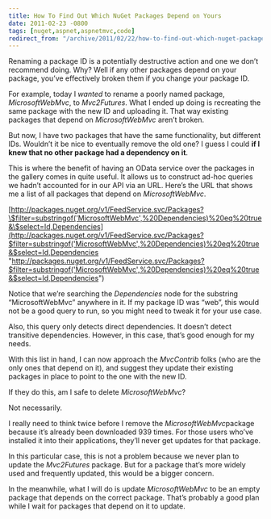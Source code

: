 ```yaml
---
title: How To Find Out Which NuGet Packages Depend on Yours
date: 2011-02-23 -0800
tags: [nuget,aspnet,aspnetmvc,code]
redirect_from: "/archive/2011/02/22/how-to-find-out-which-nuget-packages-depend-on-yours.aspx/"
---
```


Renaming a package ID is a potentially destructive action and one we
don’t recommend doing. Why? Well if any other packages depend on your
package, you’ve effectively broken them if you change your package ID.

For example, today I *wanted* to rename a poorly named package,
*MicrosoftWebMvc*, to *Mvc2Futures*. What I ended up doing is recreating
the same package with the new ID and uploading it. That way existing
packages that depend on *MicrosoftWebMvc* aren’t broken.

But now, I have two packages that have the same functionality, but
different IDs. Wouldn’t it be nice to eventually remove the old one? I
guess I could **if I knew that no other package had a dependency on
it**.

This is where the benefit of having an OData service over the packages
in the gallery comes in quite useful. It allows us to construct ad-hoc
queries we hadn’t accounted for in our API via an URL. Here’s the URL
that shows me a list of all packages that depend on *MicrosoftWebMvc*.

[http://packages.nuget.org/v1/FeedService.svc/Packages?\$filter=substringof('MicrosoftWebMvc',%20Dependencies)%20eq%20true&\$select=Id,Dependencies](http://packages.nuget.org/v1/FeedService.svc/Packages?$filter=substringof('MicrosoftWebMvc',%20Dependencies)%20eq%20true&$select=Id,Dependencies "http://packages.nuget.org/v1/FeedService.svc/Packages?$filter=substringof('MicrosoftWebMvc',%20Dependencies)%20eq%20true&$select=Id,Dependencies")

Notice that we’re searching the *Dependencies* node for the substring
“MicrosoftWebMvc” anywhere in it. If my package ID was “web”, this would
not be a good query to run, so you might need to tweak it for your use
case.

Also, this query only detects direct dependencies. It doesn’t detect
transitive dependencies. However, in this case, that’s good enough for
my needs.

With this list in hand, I can now approach the *MvcContrib* folks (who
are the only ones that depend on it), and suggest they update their
existing packages in place to point to the one with the new ID.

If they do this, am I safe to delete *MicrosoftWebMvc*?

Not necessarily.

I really need to think twice before I remove the
*MicrosoftWebMvc*package because it’s already been downloaded 939 times.
For those users who’ve installed it into their applications, they’ll
never get updates for that package.

In this particular case, this is not a problem because we never plan to
update the *Mvc2Futures* package. But for a package that’s more widely
used and frequently updated, this would be a bigger concern.

In the meanwhile, what I will do is update *MicrosoftWebMvc* to be an
empty package that depends on the correct package. That’s probably a
good plan while I wait for packages that depend on it to update.

